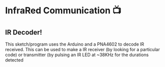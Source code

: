 # InfraRed Communication :tv:



## IR Decoder!

 This sketch/program uses the Arduino and a PNA4602 to
 decode IR received. This can be used to make a IR receiver
 (by looking for a particular code)
 or transmitter (by pulsing an IR LED at ~38KHz for the
 durations detected
